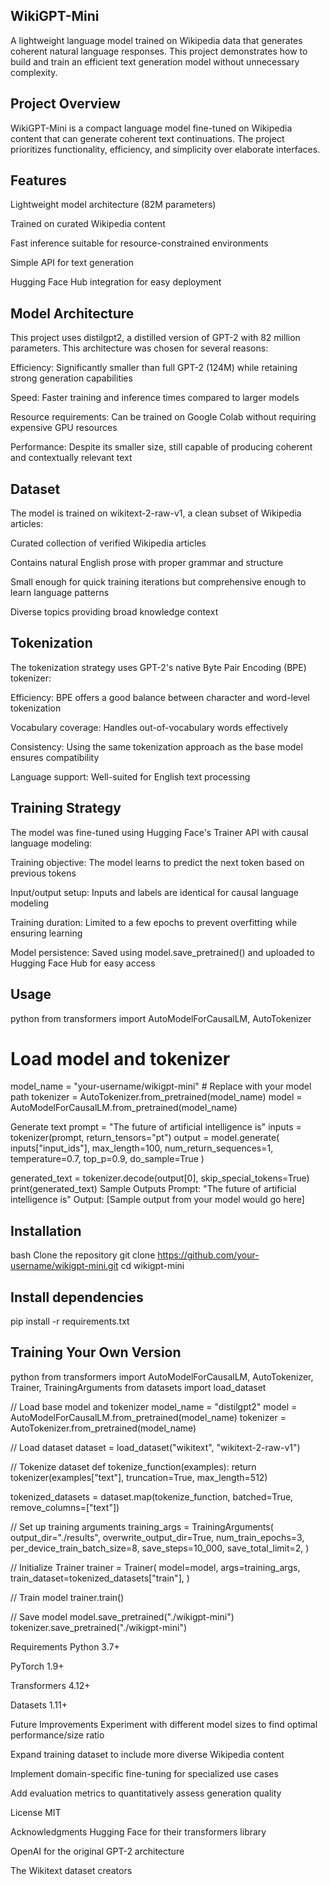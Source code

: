 ## WikiGPT-Mini
A lightweight language model trained on Wikipedia data that generates coherent natural language responses. This project demonstrates how to build and train an efficient text generation model without unnecessary complexity.

## Project Overview
WikiGPT-Mini is a compact language model fine-tuned on Wikipedia content that can generate coherent text continuations. The project prioritizes functionality, efficiency, and simplicity over elaborate interfaces.

## Features
Lightweight model architecture (82M parameters)

Trained on curated Wikipedia content

Fast inference suitable for resource-constrained environments

Simple API for text generation

Hugging Face Hub integration for easy deployment

## Model Architecture
This project uses distilgpt2, a distilled version of GPT-2 with 82 million parameters. This architecture was chosen for several reasons:

Efficiency: Significantly smaller than full GPT-2 (124M) while retaining strong generation capabilities

Speed: Faster training and inference times compared to larger models

Resource requirements: Can be trained on Google Colab without requiring expensive GPU resources

Performance: Despite its smaller size, still capable of producing coherent and contextually relevant text

## Dataset
The model is trained on wikitext-2-raw-v1, a clean subset of Wikipedia articles:

Curated collection of verified Wikipedia articles

Contains natural English prose with proper grammar and structure

Small enough for quick training iterations but comprehensive enough to learn language patterns

Diverse topics providing broad knowledge context

## Tokenization
The tokenization strategy uses GPT-2's native Byte Pair Encoding (BPE) tokenizer:

Efficiency: BPE offers a good balance between character and word-level tokenization

Vocabulary coverage: Handles out-of-vocabulary words effectively

Consistency: Using the same tokenization approach as the base model ensures compatibility

Language support: Well-suited for English text processing

## Training Strategy
The model was fine-tuned using Hugging Face's Trainer API with causal language modeling:

Training objective: The model learns to predict the next token based on previous tokens

Input/output setup: Inputs and labels are identical for causal language modeling

Training duration: Limited to a few epochs to prevent overfitting while ensuring learning

Model persistence: Saved using model.save_pretrained() and uploaded to Hugging Face Hub for easy access

## Usage
python
from transformers import AutoModelForCausalLM, AutoTokenizer

# Load model and tokenizer
model_name = "your-username/wikigpt-mini"  # Replace with your model path
tokenizer = AutoTokenizer.from_pretrained(model_name)
model = AutoModelForCausalLM.from_pretrained(model_name)

Generate text
prompt = "The future of artificial intelligence is"
inputs = tokenizer(prompt, return_tensors="pt")
output = model.generate(
    inputs["input_ids"],
    max_length=100,
    num_return_sequences=1,
    temperature=0.7,
    top_p=0.9,
    do_sample=True
)

generated_text = tokenizer.decode(output[0], skip_special_tokens=True)
print(generated_text)
Sample Outputs
Prompt: "The future of artificial intelligence is"
Output: [Sample output from your model would go here]

## Installation
bash
Clone the repository
git clone https://github.com/your-username/wikigpt-mini.git
cd wikigpt-mini

## Install dependencies
pip install -r requirements.txt

## Training Your Own Version
python
from transformers import AutoModelForCausalLM, AutoTokenizer, Trainer, TrainingArguments
from datasets import load_dataset

// Load base model and tokenizer
model_name = "distilgpt2"
model = AutoModelForCausalLM.from_pretrained(model_name)
tokenizer = AutoTokenizer.from_pretrained(model_name)

// Load dataset
dataset = load_dataset("wikitext", "wikitext-2-raw-v1")

// Tokenize dataset
def tokenize_function(examples):
    return tokenizer(examples["text"], truncation=True, max_length=512)

tokenized_datasets = dataset.map(tokenize_function, batched=True, remove_columns=["text"])

// Set up training arguments
training_args = TrainingArguments(
    output_dir="./results",
    overwrite_output_dir=True,
    num_train_epochs=3,
    per_device_train_batch_size=8,
    save_steps=10_000,
    save_total_limit=2,
)

// Initialize Trainer
trainer = Trainer(
    model=model,
    args=training_args,
    train_dataset=tokenized_datasets["train"],
)

// Train model
trainer.train()

// Save model
model.save_pretrained("./wikigpt-mini")
tokenizer.save_pretrained("./wikigpt-mini")



Requirements
Python 3.7+

PyTorch 1.9+

Transformers 4.12+

Datasets 1.11+

Future Improvements
Experiment with different model sizes to find optimal performance/size ratio

Expand training dataset to include more diverse Wikipedia content

Implement domain-specific fine-tuning for specialized use cases

Add evaluation metrics to quantitatively assess generation quality

License
MIT

Acknowledgments
Hugging Face for their transformers library

OpenAI for the original GPT-2 architecture

The Wikitext dataset creators
